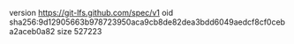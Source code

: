 version https://git-lfs.github.com/spec/v1
oid sha256:9d12905663b978723950aca9cb8de82dea3bdd6049aedcf8cf0ceba2aceb0a82
size 527223
